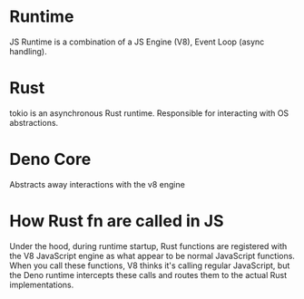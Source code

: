 # Runtime
JS Runtime is a combination of a JS Engine (V8), Event Loop (async handling).

# Rust
tokio is an asynchronous Rust runtime. Responsible for interacting with OS abstractions.

# Deno Core
Abstracts away interactions with the v8 engine

# How Rust fn are called in JS 
Under the hood, during runtime startup, Rust functions are registered with the V8 JavaScript engine as what appear to be
normal JavaScript functions. When you call these functions, V8 thinks it's calling regular JavaScript, but the Deno runtime 
intercepts these calls and routes them to the actual Rust implementations.